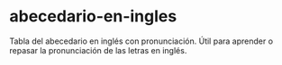 # abecedario-en-ingles
Tabla del abecedario en inglés con pronunciación. Útil para aprender o repasar la pronunciación de las letras en inglés.
